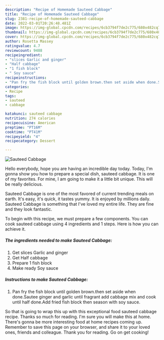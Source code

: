 ```yaml
---
description: "Recipe of Homemade Sauteed Cabbage"
title: "Recipe of Homemade Sauteed Cabbage"
slug: 2381-recipe-of-homemade-sauteed-cabbage
date: 2022-03-01T20:26:48.481Z
image: https://img-global.cpcdn.com/recipes/6cb3794f7de2c775/680x482cq70/sauteed-cabbage-recipe-main-photo.jpg
thumbnail: https://img-global.cpcdn.com/recipes/6cb3794f7de2c775/680x482cq70/sauteed-cabbage-recipe-main-photo.jpg
cover: https://img-global.cpcdn.com/recipes/6cb3794f7de2c775/680x482cq70/sauteed-cabbage-recipe-main-photo.jpg
author: Rosetta Massey
ratingvalue: 4.7
reviewcount: 9488
recipeingredient:
- "slices Garlic and ginger"
- "Half cabbage"
- "1 fish block"
- " Soy sauce"
recipeinstructions:
- "Pan fry the fish block until golden brown.then set aside when done.Sautee ginger and garlic until fragrant add cabbage mix and cook until half done.Add fried fish block then season with soy sauce."
categories:
- Recipe
tags:
- sauteed
- cabbage

katakunci: sauteed cabbage 
nutrition: 274 calories
recipecuisine: American
preptime: "PT16M"
cooktime: "PT41M"
recipeyield: "4"
recipecategory: Dessert

---
```



![Sauteed Cabbage](https://img-global.cpcdn.com/recipes/6cb3794f7de2c775/680x482cq70/sauteed-cabbage-recipe-main-photo.jpg)

Hello everybody, hope you are having an incredible day today. Today, I'm gonna show you how to prepare a special dish, sauteed cabbage. It is one of my favorites. For mine, I am going to make it a little bit unique. This will be really delicious.

Sauteed Cabbage is one of the most favored of current trending meals on earth. It's easy, it's quick, it tastes yummy. It is enjoyed by millions daily. Sauteed Cabbage is something that I've loved my entire life. They are fine and they look fantastic.




To begin with this recipe, we must prepare a few components. You can cook sauteed cabbage using 4 ingredients and 1 steps. Here is how you can achieve it.

<!--inarticleads1-->

##### The ingredients needed to make Sauteed Cabbage:

1. Get slices Garlic and ginger
1. Get Half cabbage
1. Prepare 1 fish block
1. Make ready  Soy sauce




<!--inarticleads2-->

##### Instructions to make Sauteed Cabbage:

1. Pan fry the fish block until golden brown.then set aside when done.Sautee ginger and garlic until fragrant add cabbage mix and cook until half done.Add fried fish block then season with soy sauce.




So that is going to wrap this up with this exceptional food sauteed cabbage recipe. Thanks so much for reading. I'm sure you will make this at home. There's gonna be more interesting food at home recipes coming up. Remember to save this page on your browser, and share it to your loved ones, friends and colleague. Thank you for reading. Go on get cooking!
